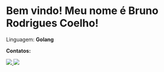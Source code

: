 # Bem vindo! Meu nome é Bruno Rodrigues Coelho!

<p align="left">
  Linguagem: <strong>Golang</strong>
</p>

<p align="left">
<strong>Contatos:</strong>
</p>

<p align="left">
  <a href="https://www.instagram.com/brkoelho/" alt="Instagram">
    <img src="https://img.shields.io/badge/-Instagram-65EAA7?style=for-the-badge&logo=Instagram&logoColor=FFFFFF&link=https://www.instagram.com/dev_steph/"/>
  </a>
  <a href="https://www.linkedin.com/in/brkoelho/" alt="Linkedin">
    <img src="https://img.shields.io/badge/-Linkedin-8A65B5?style=for-the-badge&logo=Linkedin&logoColor=FFFFFF&link=https://www.linkedin.com/in/stephanie-augusta-lopes-cardoso/"/>
  </a>
</p>

